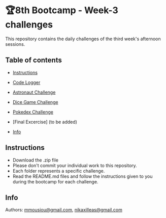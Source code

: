 # 🏆8th Bootcamp - Week-3 challenges
This repository contains the daily challenges of the third week's afternoon sessions.

## Table of contents

- [Instructions](#Instructions)

- [Code Logger](https://github.com/mmousiou/8th--Bootcamp---Week-3-challenges/blob/main/Log%20your%20code/README.md)
  
- [Astronaut Challenge](https://github.com/mmousiou/8th--Bootcamp---Week-3-challenges/blob/main/astronaut%20challenge/README.md)

- [Dice Game Challenge](https://github.com/mmousiou/8th--Bootcamp---Week-3-challenges/blob/main/default/lwc/diceGameChallenge/README.md)

- [Pokedex Challenge](https://github.com/mmousiou/8th--Bootcamp---Week-3-challenges/blob/main/default/lwc/pokedexChallenge/README.md)

- [Final Excercise] (to be added)
  
- [Info](#info)

## Instructions
* Download the .zip file
* Please don't commit your individual work to this repository.
* Each folder represents a specific challenge.
* Read the README.md files and follow the instructions given to you during the bootcamp for each challenge.

## Info
Authors: mmousiou@gmail.com, nikaxilleas@gmail.com
  
